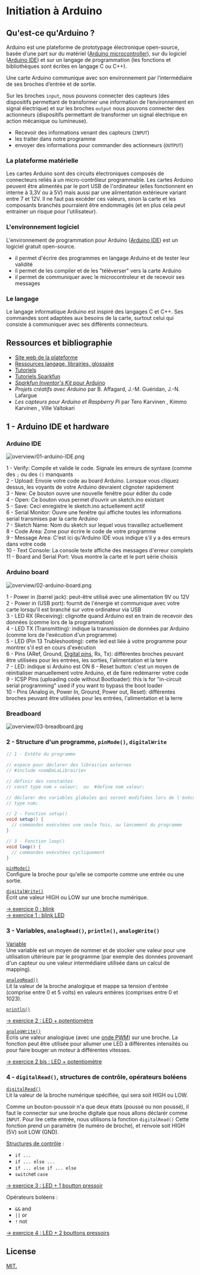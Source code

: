 # Initiation à Arduino

## Qu'est-ce qu'Arduino ?

Arduino est une plateforme de prototypage électronique open-source, basée d’une part sur du matériel ([Arduino microcontroller](http://www.arduino.com)), sur du logiciel ([Arduino IDE](http://arduino.cc/en/Main/Software)) et sur un langage de programmation (les fonctions et bibliothèques sont écrites en langage C ou C++). 

Une carte Arduino communique avec son environnement par l’intermédiaire de ses broches d’entrée et de sortie. 

Sur les broches `input`, nous pouvons connecter des capteurs (des dispositifs permettant de transformer une information de l’environnement en signal électrique) et sur les broches `output` nous pouvons connecter des actionneurs (dispositifs permettant de transformer un signal électrique en action mécanique ou lumineuse).

- Recevoir des informations venant des capteurs (`INPUT`)
- les traiter dans notre programme 
- envoyer des informations pour commander des actionneurs (`OUTPUT`)

### La plateforme matérielle
Les cartes Arduino sont des circuits électroniques composés de connecteurs reliés à un micro-contrôleur programmable. Les cartes Arduino peuvent être alimentés par le port USB de l'ordinateur (elles fonctionnent en interne à 3,3V ou à 5V) mais aussi par une alimentation extérieure variant entre 7 et 12V. Il ne faut pas excéder ces valeurs, sinon la carte et les composants branchés pourraient être endommagés (et en plus cela peut entrainer un risque pour l'utilisateur). 

### L'environnement logiciel
L'environnement de programmation pour Arduino ([Arduino IDE](http://arduino.cc/en/Main/Software)) est un logiciel gratuit open-source.
- il permet d'écrire des programmes en langage Arduino et de tester leur validité
- il permet de les compiler et de les "téléverser" vers la carte Arduino
- il permet de communiquer avec le microcontroleur et de recevoir ses messages

### Le langage
Le langage informatique Arduino est inspiré des langages C et C++. Ses commandes sont adaptées aux besoins de la carte, surtout celui qui consiste à communiquer avec ses différents connecteurs.

## Ressources et bibliographie 
- [Site web de la plateforme](https://www.arduino.cc/)
- [Ressources langage, librairies, glossaire](https://www.arduino.cc/reference/en/#page-title)  
- [Tutoriels](https://www.arduino.cc/en/Tutorial/HomePage)
- [Tutoriels Sparkfun](https://learn.sparkfun.com/)
- [*Sparkfun Inventor's Kit* pour Arduino](https://learn.sparkfun.com/tutorials/sparkfun-inventors-kit-experiment-guide---v40)
- *Projets créatifs avec Arduino* par B. Affagard, J.-M. Guéridan, J.-N. Lafargue
- *Les capteurs pour Arduino et Raspberry Pi* par Tero Karvinen , Kimmo Karvinen , Ville Valtokari


## 1 - Arduino IDE et hardware

### Arduino IDE

![overview/01-arduino-IDE.png](overview/01-arduino-IDE.png)

1 - Verify: Compile et valide le code. Signale les erreurs de syntaxe (comme des `;` ou des `()` manquants  
2 - Upload: Envoie votre code au board Arduino. Lorsque vous cliquez dessus, les voyants de votre Arduino devraient clignoter rapidement  
3 - New: Ce bouton ouvre une nouvelle fenêtre pour éditer du code  
4 - Open: Ce bouton vous permet d’ouvrir un sketch.ino existant  
5 - Save: Ceci enregistre le sketch.ino actuellement actif  
6 - Serial Monitor: Ouvre une fenêtre qui affiche toutes les informations serial transmises par la carte Arduino  
7 - Sketch Name: Nom du sketch sur lequel vous travaillez actuellement  
8 - Code Area: Zone pour écrire le code de votre programme  
9 - Message Area: C'est ici qu'Arduino IDE vous indique s'il y a des erreurs dans votre code  
10 - Text Console: La console texte affiche des messages d'erreur complets  
11 - Board and Serial Port: Vous montre la carte et le port série choisis

### Arduino board

![overview/02-arduino-board.png](overview/02-arduino-board.png)

1 - Power in (barrel jack): peut-être utilisé avec une alimentation 9V ou 12V  
2 - Power in (USB port): fournit de l'énergie et communique avec votre carte lorsqu'il est branché sur votre ordinateur via USB  
3 - LED RX (Receiving): clignotte quand Arduino est en train de recevoir des données (comme lors de la programmation)  
4 - LED TX (Transmitting): indique la transmission de données par Arduino (comme lors de l'exécution d'un programme)  
5 - LED (Pin 13 Trubleshooting): cette led est liée à votre programme pour montrer s'il est en cours d'exécution  
6 - Pins (ARef, Ground, [Digital pins](https://www.arduino.cc/en/Tutorial/DigitalPins), Rx, Tx): différentes broches peuvant être utilisées pour les entrées, les sorties, l'alimentation et la terre  
7 - LED: indique si Arduino est ON
8 - Reset button: c'est un moyen de réinitialiser manuellement votre Arduino, et de faire redémarrer votre code  
9 - ICSP Pins (uploading code without Bootloader): this is for "in-circuit serial programming" used if you want to bypass the boot loader  
10 - Pins (Analog in, Power In, Ground, Power out, Reset):  différentes broches peuvant être utilisées pour les entrées, l'alimentation et la terre

### Breadboard
![overview/03-breadboard.jpg](overview/03-breadboard.jpg)


### 2 - Structure d'un programme, `pinMode()`, `digitalWrite`

```java
// 1 - Entête du programme 

// espace pour déclarer des librairies externes
// #include <nomDeLaLibrairie>

// définir des constantes 
// const type nom = valeur;  ou  #define nom valeur;

// déclarer des variables globales qui seront modifiées lors de l'éxécution du programme
// type nom;

// 2 - Fonction setup()
void setup() {
  // commandes exécutées une seule fois, au lancement du programme 
}

// 3 - Fonction loop()
void loop() {
  // commandes exécutées cycliquement 
}
```

[`pinMode()`](https://www.arduino.cc/reference/en/language/functions/digital-io/pinmode/)  
Configure la broche pour qu'elle se comporte comme une entrée ou une sortie.

[`digitalWrite()`](https://www.arduino.cc/reference/en/language/functions/digital-io/digitalwrite/)  
Écrit une valeur HIGH ou LOW sur une broche numérique.

[→ exercice 0 : blink](/2-Arduino/ex00_blink)  
[→ exercice 1 : blink LED](/2-Arduino/ex01_blink_LED)


### 3 - Variables, `analogRead()`, `println()`, `analogWrite()`

[Variable](https://www.arduino.cc/en/Reference/VariableDeclaration)  
Une variable est un moyen de nommer et de stocker une valeur pour une utilisation ultérieure par le programme (par exemple des données provenant d'un capteur ou une valeur intermédiaire utilisée dans un calcul de mapping).

[`analogRead()`](https://www.arduino.cc/en/Reference/AnalogRead?setlang=en)  
Lit la valeur de la broche analogique et mappe sa tension d'entrée (comprise entre 0 et 5 volts) en valeurs entières (comprises entre 0 et 1023).

[`println()`](https://www.arduino.cc/en/Serial/Println)

[→ exercice 2 : LED + potentiomètre](/2-Arduino/ex02_LED_potentiometer)

[`analogWrite()`](https://www.arduino.cc/reference/en/language/functions/analog-io/analogwrite/)  
Écris une valeur analogique (avec une [onde PWM](https://www.arduino.cc/en/Tutorial/PWM)) sur une broche. La fonction peut être utilisée pour allumer une LED à différentes intensités ou pour faire bouger un moteur à différentes vitesses.  

[→ exercice 2 bis : LED + potentiomètre](/2-Arduino/ex02_LED_potentiometer_dimmer)


### 4 - `digitalRead()`, structures de contrôle, opérateurs boléens

[`digitalRead()`](https://www.arduino.cc/reference/en/language/functions/digital-io/digitalread/)  
Lit la valeur de la broche numérique spécifiée, qui sera soit HIGH ou LOW.

Comme un bouton-poussoir n'a que deux états (poussé ou non poussé), il faut le connecter sur une broche digitale que nous allons déclarér comme `INPUT`.
Pour lire cette entrée, nous utilisons la fonction `digitalRead()` Cette fonction prend un paramètre (le numéro de broche), et renvoie soit HIGH (5V) soit LOW (GND).

[Structures de contrôle](https://www.arduino.cc/reference/en/#structure) :
- `if ...`
- `if ... else ...`
- `if ... else if ... else`
- `switch`et `case` 

[→ exercice 3 : LED + 1 boutton pressoir](/2-Arduino/ex03_pushbutton_LED)

Opérateurs boléens :
- `&&`  and
- `||`  or 
- `!`  not

[→ exercice 4 : LED + 2 bouttons pressoirs](/2-Arduino/ex04_pushbuttons_LED)



## License

[MIT.](https://tldrlegal.com/license/mit-license)
